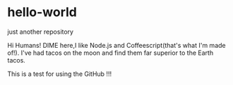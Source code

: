 # hello-world
just another repository

Hi Humans!
DIME here,I like Node.js and Coffeescript(that's what I'm made of!).
I've had tacos on the moon and find them far superior to the Earth tacos.

This is a test for using the GitHub !!!
